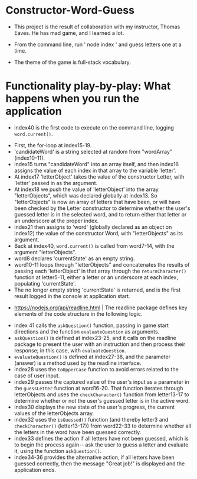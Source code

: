 # Constructor-Word-Guess

* This project is the result of collaboration with my instructor, Thomas Eaves.  He has mad game, and I learned a lot.

* From the command line, run ' node index ' and guess letters one at a time.

* The theme of the game is full-stack vocabulary.

# Functionality play-by-play: What happens when you run the application

* index40 is the first code to execute on the command line, logging `word.current()`.
- First, the for-loop at index15-19.
- 'candidateWord' is a string selected at random from "wordArray" (index10-11).
- index15 turns "candidateWord" into an array itself, and then index16 assigns the value of each index in that array to the variable 'letter'.
- At index17 'letterObject' takes the value of the constructor Letter, with 'letter' passed in as the argument.
- At index18 we push the value of 'letterObject' into the array "letterObjects", which was declared globally at index13.  So "letterObjects" is now an array of letters that have been, or will have been checked by the Letter constructor to determine whether the user's guessed letter is in the selected word, and to return either that letter or an underscore at the proper index.
- index21 then assigns to 'word' (globally declared as an object on index12) the value of the constructor Word, with "letterObjects" as its argument.
- Back at index40, `word.current()` is called from word7-14, with the argument "letterObjects".
- word8 declares 'currentState' as an empty string.
- word10-11 loops through "letterObjects" and concatenates the results of passing each 'letterObject' in that array through the `returnCharacter()` function at letter5-11, either a letter or an underscore at each index, populating 'currentState'.
- The no longer empty string 'currentState' is returned, and is the first result logged in the console at application start.

* https://nodejs.org/api/readline.html  |  The readline package defines key elements of the code structure in the following logic.
- index 41 calls the `askQuestion()` function, passing in game start directions and the function `evaluateQuestion` as arguments.  
- `askQuestion()` is defined at index23-25, and it calls on the readline package to present the user with an instruction and then process their response; in this case, with `evaluateQuestion`.
- `evaluateQuestion()` is defined at index27-38, and the parameter (answer) is a method used by the readline interface.
- index28 uses the `toUpperCase` function to avoid errors related to the case of user input.
- index29 passes the captured value of the user's input as a parameter in the `guessLetter` function at word16-20.  That function iterates through letterObjects and uses the `checkCharacter()` function from letter13-17 to determine whether or not the user's guessed letter is in the active word.
- index30 displays the new state of the user's progress, the current values of the letterObjects array.
- index32 uses the `isGuessed()` function (and thereby letter3 and `checkCharacter()` (letter13-17)) from word22-33 to determine whether all the letters in the word have been guessed correctly.
- index33 defines the action if all letters have not been guessed, which is to begin the process again-- ask the user to guess a letter and evaluate it, using the function `askQuestion()`.
- index34-36 provides the alternative action, if all letters have been guessed correctly, then the message "Great job!" is displayed and the application ends.